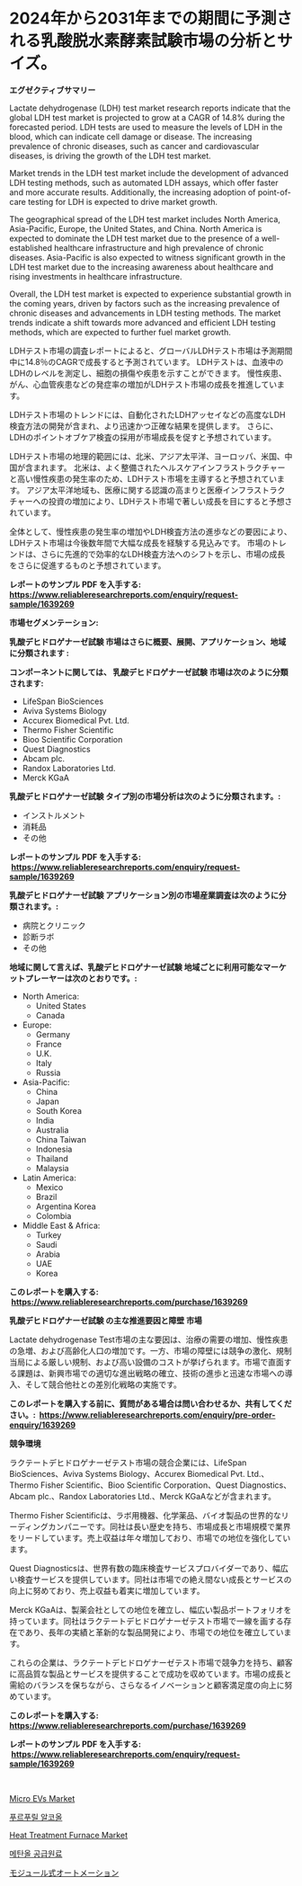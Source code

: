 <p><h1>2024年から2031年までの期間に予測される乳酸脱水素酵素試験市場の分析とサイズ。</h1></p><p><strong>エグゼクティブサマリー</strong></p>
<p><p>Lactate dehydrogenase (LDH) test market research reports indicate that the global LDH test market is projected to grow at a CAGR of 14.8% during the forecasted period. LDH tests are used to measure the levels of LDH in the blood, which can indicate cell damage or disease. The increasing prevalence of chronic diseases, such as cancer and cardiovascular diseases, is driving the growth of the LDH test market.</p><p>Market trends in the LDH test market include the development of advanced LDH testing methods, such as automated LDH assays, which offer faster and more accurate results. Additionally, the increasing adoption of point-of-care testing for LDH is expected to drive market growth.</p><p>The geographical spread of the LDH test market includes North America, Asia-Pacific, Europe, the United States, and China. North America is expected to dominate the LDH test market due to the presence of a well-established healthcare infrastructure and high prevalence of chronic diseases. Asia-Pacific is also expected to witness significant growth in the LDH test market due to the increasing awareness about healthcare and rising investments in healthcare infrastructure.</p><p>Overall, the LDH test market is expected to experience substantial growth in the coming years, driven by factors such as the increasing prevalence of chronic diseases and advancements in LDH testing methods. The market trends indicate a shift towards more advanced and efficient LDH testing methods, which are expected to further fuel market growth.</p><p>LDHテスト市場の調査レポートによると、グローバルLDHテスト市場は予測期間中に14.8％のCAGRで成長すると予測されています。 LDHテストは、血液中のLDHのレベルを測定し、細胞の損傷や疾患を示すことができます。 慢性疾患、がん、心血管疾患などの発症率の増加がLDHテスト市場の成長を推進しています。</p><p>LDHテスト市場のトレンドには、自動化されたLDHアッセイなどの高度なLDH検査方法の開発が含まれ、より迅速かつ正確な結果を提供します。 さらに、LDHのポイントオブケア検査の採用が市場成長を促すと予想されています。</p><p>LDHテスト市場の地理的範囲には、北米、アジア太平洋、ヨーロッパ、米国、中国が含まれます。 北米は、よく整備されたヘルスケアインフラストラクチャーと高い慢性疾患の発生率のため、LDHテスト市場を主導すると予想されています。 アジア太平洋地域も、医療に関する認識の高まりと医療インフラストラクチャーへの投資の増加により、LDHテスト市場で著しい成長を目にすると予想されています。</p><p>全体として、慢性疾患の発生率の増加やLDH検査方法の進歩などの要因により、LDHテスト市場は今後数年間で大幅な成長を経験する見込みです。 市場のトレンドは、さらに先進的で効率的なLDH検査方法へのシフトを示し、市場の成長をさらに促進するものと予想されています。</p></p>
<p><strong>レポートのサンプル PDF を入手する: <a href="https://www.reliableresearchreports.com/enquiry/request-sample/1639269">https://www.reliableresearchreports.com/enquiry/request-sample/1639269</a></strong></p>
<p><strong>市場セグメンテーション:</strong></p>
<p><strong> 乳酸デヒドロゲナーゼ試験 市場はさらに概要、展開、アプリケーション、地域に分類されます :</strong></p>
<p><strong>コンポーネントに関しては、 乳酸デヒドロゲナーゼ試験 市場は次のように分類されます: &nbsp;</strong></p>
<p><ul><li>LifeSpan BioSciences</li><li>Aviva Systems Biology</li><li>Accurex Biomedical Pvt. Ltd.</li><li>Thermo Fisher Scientific</li><li>Bioo Scientific Corporation</li><li>Quest Diagnostics</li><li>Abcam plc.</li><li>Randox Laboratories Ltd.</li><li>Merck KGaA</li></ul></p>
<p><strong> 乳酸デヒドロゲナーゼ試験 タイプ別の市場分析は次のように分類されます。:</strong></p>
<p><ul><li>インストルメント</li><li>消耗品</li><li>その他</li></ul></p>
<p><strong>レポートのサンプル PDF を入手する: &nbsp;<a href="https://www.reliableresearchreports.com/enquiry/request-sample/1639269">https://www.reliableresearchreports.com/enquiry/request-sample/1639269</a></strong></p>
<p><strong> 乳酸デヒドロゲナーゼ試験 アプリケーション別の市場産業調査は次のように分類されます。:</strong></p>
<p><ul><li>病院とクリニック</li><li>診断ラボ</li><li>その他</li></ul></p>
<p><strong>地域に関して言えば、乳酸デヒドロゲナーゼ試験 地域ごとに利用可能なマーケットプレーヤーは次のとおりです。:</strong></p>
<p><ul>
    <li>
        North America:
        <ul>
            <li>United States</li>
            <li>Canada</li>
        </ul>
    </li>
    <li>
        Europe:
        <ul>
            <li>Germany</li>
            <li>France</li>
            <li>U.K.</li>
            <li>Italy</li>
            <li>Russia</li>
        </ul>
    </li>
    <li>
        Asia-Pacific:
        <ul>
            <li>China</li>
            <li>Japan</li>
            <li>South Korea</li>
            <li>India</li>
            <li>Australia</li>
            <li>China Taiwan</li>
            <li>Indonesia</li>
            <li>Thailand</li>
            <li>Malaysia</li>
        </ul>
    </li>
    <li>
        Latin America:
        <ul>
            <li>Mexico</li>
            <li>Brazil</li>
            <li>Argentina Korea</li>
            <li>Colombia</li>
        </ul>
    </li>
    <li>
        Middle East & Africa:
        <ul>
            <li>Turkey</li>
            <li>Saudi</li>
            <li>Arabia</li>
            <li>UAE</li>
            <li>Korea</li>
        </ul>
    </li>
    </ul></p>
<p><strong>このレポートを購入する: &nbsp;<a href="https://www.reliableresearchreports.com/purchase/1639269">https://www.reliableresearchreports.com/purchase/1639269</a></strong></p>
<p><strong>乳酸デヒドロゲナーゼ試験 の主な推進要因と障壁 市場</strong></p>
<p><p>Lactate dehydrogenase Test市場の主な要因は、治療の需要の増加、慢性疾患の急増、および高齢化人口の増加です。一方、市場の障壁には競争の激化、規制当局による厳しい規制、および高い設備のコストが挙げられます。市場で直面する課題は、新興市場での適切な進出戦略の確立、技術の進歩と迅速な市場への導入、そして競合他社との差別化戦略の実施です。</p></p>
<p><strong>このレポートを購入する前に、質問がある場合は問い合わせるか、共有してください。:&nbsp; <a href="https://www.reliableresearchreports.com/enquiry/pre-order-enquiry/1639269">https://www.reliableresearchreports.com/enquiry/pre-order-enquiry/1639269</a></strong></p>
<p><strong>競争環境</strong></p>
<p><p>ラクテートデヒドロゲナーゼテスト市場の競合企業には、LifeSpan BioSciences、Aviva Systems Biology、Accurex Biomedical Pvt. Ltd.、Thermo Fisher Scientific、Bioo Scientific Corporation、Quest Diagnostics、Abcam plc.、Randox Laboratories Ltd.、Merck KGaAなどが含まれます。</p><p>Thermo Fisher Scientificは、ラボ用機器、化学薬品、バイオ製品の世界的なリーディングカンパニーです。同社は長い歴史を持ち、市場成長と市場規模で業界をリードしています。売上収益は年々増加しており、市場での地位を強化しています。</p><p>Quest Diagnosticsは、世界有数の臨床検査サービスプロバイダーであり、幅広い検査サービスを提供しています。同社は市場での絶え間ない成長とサービスの向上に努めており、売上収益も着実に増加しています。</p><p>Merck KGaAは、製薬会社としての地位を確立し、幅広い製品ポートフォリオを持っています。同社はラクテートデヒドロゲナーゼテスト市場で一線を画する存在であり、長年の実績と革新的な製品開発により、市場での地位を確立しています。</p><p>これらの企業は、ラクテートデヒドロゲナーゼテスト市場で競争力を持ち、顧客に高品質な製品とサービスを提供することで成功を収めています。市場の成長と需給のバランスを保ちながら、さらなるイノベーションと顧客満足度の向上に努めています。</p></p>
<p><strong>このレポートを購入する: &nbsp; <a href="https://www.reliableresearchreports.com/purchase/1639269">https://www.reliableresearchreports.com/purchase/1639269</a></strong></p>
<p><strong>レポートのサンプル PDF を入手する: &nbsp;<a href="https://www.reliableresearchreports.com/enquiry/request-sample/1639269">https://www.reliableresearchreports.com/enquiry/request-sample/1639269</a></strong><strong></strong></p>
<p>&nbsp;</p>
<p><p><a href="https://issuu.com/reportprime-2/docs/micro-evs-market-size-2030.pptx">Micro EVs Market</a></p><p><a href="https://github.com/Skyleitney456456/Market-Research-Report-List-1/blob/main/71004798677.md">푸르푸릴 알코올</a></p><p><a href="https://view.publitas.com/reportprime-1/heat-treatment-furnace-market-size-focuses-on-market-dynamics-in-depth-analysis-and-future-projections-of-its-market-forecasted-for-period-from-2024-to-2031/">Heat Treatment Furnace Market</a></p><p><a href="https://github.com/vs10l4sfg5c/Market-Research-Report-List-1/blob/main/42223108676.md">메탄올 공급원료</a></p><p><a href="https://github.com/cnnriuez22368/Market-Research-Report-List-1/blob/main/76408999447.md">モジュール式オートメーション</a></p></p>